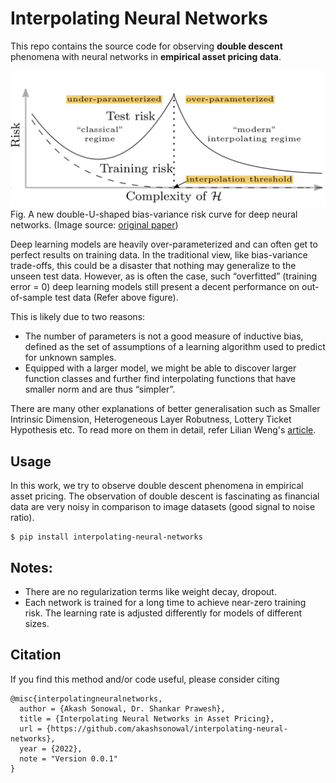 # Interpolating Neural Networks

This repo contains the source code for observing **double descent** phenomena with neural networks in **empirical asset pricing data**.

![dd_curve](https://raw.githubusercontent.com/akashsonowal/interpolating-neural-networks/main/assets/new-bias-variance-risk-curve.png)
Fig. A new double-U-shaped bias-variance risk curve for deep neural networks. (Image source: [original paper](https://arxiv.org/abs/1812.11118))

Deep learning models are heavily over-parameterized and can often get to perfect results on training data. In the traditional view, like bias-variance trade-offs, this could be a disaster that nothing may generalize to the unseen test data. However, as is often the case, such “overfitted” (training error = 0) deep learning models still present a decent performance on out-of-sample test data (Refer above figure).

This is likely due to two reasons:
- The number of parameters is not a good measure of inductive bias, defined as the set of assumptions of a learning algorithm used to predict for unknown samples.
- Equipped with a larger model, we might be able to discover larger function classes and further find interpolating functions that have smaller norm and are thus “simpler”.

There are many other explanations of better generalisation such as Smaller Intrinsic Dimension, Heterogeneous Layer Robutness, Lottery Ticket Hypothesis etc. To read more on them in detail, refer Lilian Weng's [article](https://lilianweng.github.io/posts/2019-03-14-overfit/#intrinsic-dimension).

## Usage

In this work, we try to observe double descent phenomena in empirical asset pricing. The observation of double descent is fascinating as financial data are very noisy in comparison to image datasets (good signal to noise ratio).

```
$ pip install interpolating-neural-networks
```

## Notes:

- There are no regularization terms like weight decay, dropout.
- Each network is trained for a long time to achieve near-zero training risk. The learning rate is adjusted differently for models of different sizes.

## Citation

If you find this method and/or code useful, please consider citing

```
@misc{interpolatingneuralnetworks,
  author = {Akash Sonowal, Dr. Shankar Prawesh},
  title = {Interpolating Neural Networks in Asset Pricing},
  url = {https://github.com/akashsonowal/interpolating-neural-networks},
  year = {2022},
  note = "Version 0.0.1"
}
```
